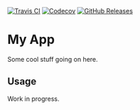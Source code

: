 [![Travis CI](https://img.shields.io/travis/com/hendraanggrian/app)](https://www.travis-ci.com/github/hendraanggrian/app/)
[![Codecov](https://img.shields.io/codecov/c/github/hendraanggrian/app)](https://app.codecov.io/gh/hendraanggrian/app/)
[![GitHub Releases](https://img.shields.io/github/release/hendraanggrian/app)](https://github.com/hendraanggrian/app/releases/)

# My App

Some cool stuff going on here.

## Usage

Work in progress.
